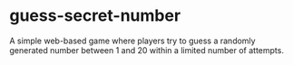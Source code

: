 # guess-secret-number
A simple web-based game where players try to guess a randomly generated number between 1 and 20 within a limited number of attempts.
